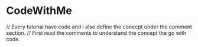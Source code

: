 # CodeWithMe
// Every  tutorial have code and i also define the conecpt under the comment section. 
// First read the comments to understand the concept the go with code.
